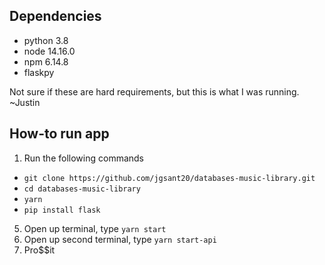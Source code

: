 ## Dependencies
- python 3.8
- node 14.16.0
- npm 6.14.8
- flaskpy

Not sure if these are hard requirements, but this is what I was running. ~Justin

## How-to run app
1. Run the following commands
  - `git clone https://github.com/jgsant20/databases-music-library.git`
  - `cd databases-music-library`
  - `yarn`
  - `pip install flask`
5. Open up terminal, type `yarn start`
6. Open up second terminal, type `yarn start-api`
7. Pro$$it